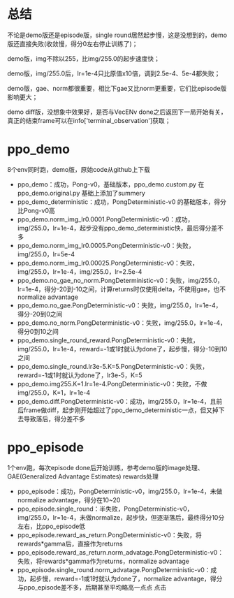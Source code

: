 # 总结
不论是demo版还是episode版，single round居然起步慢，这是没想到的，demo版还直接失败(收敛慢，得分0左右停止训练了)；

demo版，img不除以255，比img/255.0的起步速度快；

demo版，img/255.0后，lr=1e-4只比原值x10倍，调到2.5e-4、5e-4都失败；

demo版，gae、norm都很重要，相比下gae又比norm更重要，它们比episode版影响更大；

demo diff版，没想象中效果好，是否与VecENv done之后返回下一局开始有关，真正的结束frame可以在info['terminal_observation']获取；


# ppo_demo
8个env同时跑，demo版，原始code从github上下载

* ppo_demo：成功，Pong-v0，基础版本，ppo_demo.custom.py 在 ppo_demo.original.py 基础上添加了summery
* ppo_demo_deterministic：成功，PongDeterministic-v0 的基础版本，得分比Pong-v0高
* ppo_demo.norm_img_lr0.0001.PongDeterministic-v0：成功，img/255.0，lr=1e-4，起步没有ppo_demo_deterministic快，最后得分差不多
* ppo_demo.norm_img_lr0.0005.PongDeterministic-v0：失败，img/255.0，lr=5e-4
* ppo_demo.norm_img_lr0.00025.PongDeterministic-v0：失败，img/255.0，lr=1e-4，img/255.0，lr=2.5e-4
* ppo_demo.no_gae_no_norm.PongDeterministic-v0：失败，img/255.0，lr=1e-4，得分-20到-10之间，计算returns时仅使用delta，不使用gae，也不normalize advantage
* ppo_demo.no_gae.PongDeterministic-v0：失败，img/255.0，lr=1e-4，得分-20到0之间
* ppo_demo.no_norm.PongDeterministic-v0：失败，img/255.0，lr=1e-4，得分0到10之间
* ppo_demo.single_round_reward.PongDeterministic-v0：失败，img/255.0，lr=1e-4，reward=-1或1时就认为done了，起步慢，得分-10到10之间
* ppo_demo.single_round.lr3e-5.K=5.PongDeterministic-v0：失败，reward=-1或1时就认为done了，lr3e-5，K=5
* ppo_demo.img255.K=1.lr=1e-4.PongDeterministic-v0：失败，不做img/255.0，K=1，lr=1e-4
* ppo_demo.diff.PongDeterministic-v0：成功，img/255.0，lr=1e-4，且前后frame做diff，起步刚开始超过了ppo_demo_deterministic一点，但又掉下去导致落后，得分差不多

# ppo_episode
1个env跑，每次episode done后开始训练，参考demo版的image处理、GAE(Generalized Advantage Estimates) rewards处理

* ppo_episode：成功，PongDeterministic-v0，img/255.0，lr=1e-4，未做normalize advantage，得分在10~20
* ppo_episode.single_round：半失败，PongDeterministic-v0，img/255.0，lr=1e-4，未做normalize，起步快，但逐渐落后，最终得分10分左右，比ppo_episode低
* ppo_episode.reward_as_return.PongDeterministic-v0：失败，将rewards*gamma后，直接作为returns
* ppo_episode.reward_as_return.norm_advatage.PongDeterministic-v0：失败，将rewards*gamma作为returns，normalize advantage
* ppo_episode.single_round.norm_advatage.PongDeterministic-v0：成功，起步慢，reward=-1或1时就认为done了，normalize advantage，得分与ppo_episode差不多，后期甚至平均略高一点点
点击


